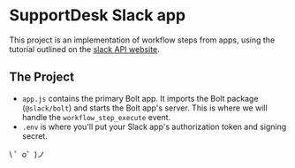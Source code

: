 SupportDesk Slack app
=================

This project is an implementation of workflow steps from apps, using the tutorial 
outlined on the [slack API website](https://api.slack.com/workflows/steps). 

The Project
------------

- `app.js` contains the primary Bolt app. It imports the Bolt package (`@slack/bolt`) and starts the Bolt app's server. This 
is where we will handle the `workflow_step_execute` event. 
- `.env` is where you'll put your Slack app's authorization token and signing secret.

\ ゜o゜)ノ
